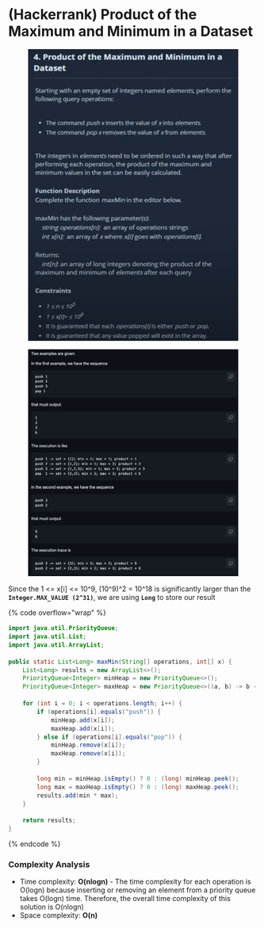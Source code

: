 # (Hackerrank) Product of the Maximum and Minimum in a Dataset

<figure><img src="../../../.gitbook/assets/image (3) (1) (1) (1) (1) (1) (1) (1).png" alt=""><figcaption></figcaption></figure>

<figure><img src="../../../.gitbook/assets/image (2) (1) (1) (1) (1) (1) (1) (1).png" alt=""><figcaption></figcaption></figure>

Since the 1 <= x\[i] <= 10^9, (10^9)^2 = 10^18 is significantly larger than the **`Integer.MAX_VALUE (2^31)`**, we are using **`Long`** to store our result

{% code overflow="wrap" %}
```java
import java.util.PriorityQueue;
import java.util.List;
import java.util.ArrayList;

public static List<Long> maxMin(String[] operations, int[] x) {
    List<Long> results = new ArrayList<>();
    PriorityQueue<Integer> minHeap = new PriorityQueue<>();
    PriorityQueue<Integer> maxHeap = new PriorityQueue<>((a, b) -> b - a);

    for (int i = 0; i < operations.length; i++) {
        if (operations[i].equals("push")) {
            minHeap.add(x[i]);
            maxHeap.add(x[i]);
        } else if (operations[i].equals("pop")) {
            minHeap.remove(x[i]);
            maxHeap.remove(x[i]);
        }

        long min = minHeap.isEmpty() ? 0 : (long) minHeap.peek();
        long max = maxHeap.isEmpty() ? 0 : (long) maxHeap.peek();
        results.add(min * max);
    }

    return results;
}

```
{% endcode %}

### Complexity Analysis

* Time complexity: **O(nlogn)** - The time complexity for each operation is O(logn) because inserting or removing an element from a priority queue takes O(logn) time. Therefore, the overall time complexity of this solution is O(nlogn)
* Space complexity: **O(n)**
